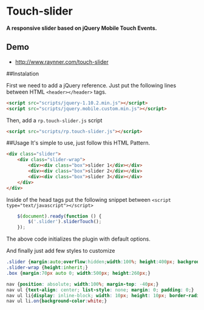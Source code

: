 # Touch-slider

**A responsive slider based on jQuery Mobile Touch Events.**

## Demo
* http://www.raynner.com/touch-slider

##Instalation

First we need to add a jQuery reference. Just put the following lines between HTML `<header></header>` tags. 
``` html
<script src="scripts/jquery-1.10.2.min.js"></script>
<script src="scripts/jquery.mobile.custom.min.js"></script>
```

Then, add a  `rp.touch-slider.js` script
``` html
<script src="scripts/rp.touch-slider.js"></script>
```

##Usage
It's simple to use, just follow this HTML Pattern.
``` html
<div class="slider">
    <div class="slider-wrap">
        <div><div class="box">slider 1</div></div>
        <div><div class="box">slider 2</div></div>
        <div><div class="box">slider 3</div></div>
    </div>
</div>
```

Inside of the head tags put the following snippet between `<script type="text/javascript"></script>`
```js
    $(document).ready(function () {
        $('.slider').sliderTouch();
    });
```

The above code initializes the plugin with default options.

And finally just add few styles to customize
```CSS
.slider {margin:auto;overflow:hidden;width:100%; height:400px; background-color:#221f1f}
.slider-wrap {height:inherit;}
.box {margin:70px auto 0; width:500px; height:260px;}

nav {position: absolute; width:100%; margin-top: -40px;}
nav ul {text-align: center; list-style: none; margin: 0; padding: 0;}
nav ul li{display: inline-block; width: 10px; height: 10px; border-radius: 10px; background: #565656; margin: 0 2px;cursor: pointer;}
nav ul li.on{background-color:white;}

```